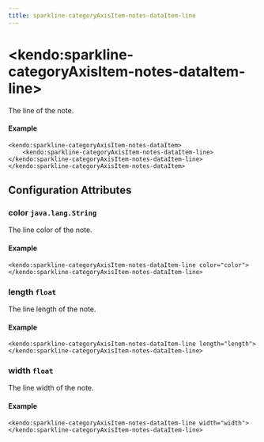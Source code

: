 ```yaml
---
title: sparkline-categoryAxisItem-notes-dataItem-line
---
```


# \<kendo:sparkline-categoryAxisItem-notes-dataItem-line\>

The line of the note.

#### Example
    <kendo:sparkline-categoryAxisItem-notes-dataItem>
        <kendo:sparkline-categoryAxisItem-notes-dataItem-line></kendo:sparkline-categoryAxisItem-notes-dataItem-line>
    </kendo:sparkline-categoryAxisItem-notes-dataItem>

## Configuration Attributes

### color `java.lang.String`

The line color of the note.

#### Example
    <kendo:sparkline-categoryAxisItem-notes-dataItem-line color="color">
    </kendo:sparkline-categoryAxisItem-notes-dataItem-line>

### length `float`

The line length of the note.

#### Example
    <kendo:sparkline-categoryAxisItem-notes-dataItem-line length="length">
    </kendo:sparkline-categoryAxisItem-notes-dataItem-line>

### width `float`

The line width of the note.

#### Example
    <kendo:sparkline-categoryAxisItem-notes-dataItem-line width="width">
    </kendo:sparkline-categoryAxisItem-notes-dataItem-line>

